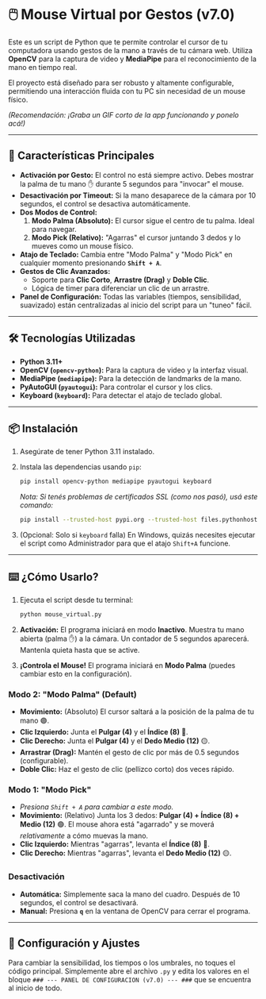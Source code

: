 # 🖱️ Mouse Virtual por Gestos (v7.0)

Este es un script de Python que te permite controlar el cursor de tu computadora usando gestos de la mano a través de tu cámara web. Utiliza **OpenCV** para la captura de video y **MediaPipe** para el reconocimiento de la mano en tiempo real.

El proyecto está diseñado para ser robusto y altamente configurable, permitiendo una interacción fluida con tu PC sin necesidad de un mouse físico.


*(Recomendación: ¡Graba un GIF corto de la app funcionando y ponelo acá!)*

---

## 🚀 Características Principales

* **Activación por Gesto:** El control no está siempre activo. Debes mostrar la palma de tu mano ✋ durante 5 segundos para "invocar" el mouse.
* **Desactivación por Timeout:** Si la mano desaparece de la cámara por 10 segundos, el control se desactiva automáticamente.
* **Dos Modos de Control:**
    1.  **Modo Palma (Absoluto):** El cursor sigue el centro de tu palma. Ideal para navegar.
    2.  **Modo Pick (Relativo):** "Agarras" el cursor juntando 3 dedos y lo mueves como un mouse físico.
* **Atajo de Teclado:** Cambia entre "Modo Palma" y "Modo Pick" en cualquier momento presionando **`Shift + A`**.
* **Gestos de Clic Avanzados:**
    * Soporte para **Clic Corto**, **Arrastre (Drag)** y **Doble Clic**.
    * Lógica de timer para diferenciar un clic de un arrastre.
* **Panel de Configuración:** Todas las variables (tiempos, sensibilidad, suavizado) están centralizadas al inicio del script para un "tuneo" fácil.

---

## 🛠️ Tecnologías Utilizadas

* **Python 3.11+**
* **OpenCV (`opencv-python`):** Para la captura de video y la interfaz visual.
* **MediaPipe (`mediapipe`):** Para la detección de landmarks de la mano.
* **PyAutoGUI (`pyautogui`):** Para controlar el cursor y los clics.
* **Keyboard (`keyboard`):** Para detectar el atajo de teclado global.

---

## 📦 Instalación

1.  Asegúrate de tener Python 3.11 instalado.
2.  Instala las dependencias usando `pip`:

    ```bash
    pip install opencv-python mediapipe pyautogui keyboard
    ```
    *Nota: Si tenés problemas de certificados SSL (como nos pasó), usá este comando:*
    ```bash
    pip install --trusted-host pypi.org --trusted-host files.pythonhosted.org opencv-python mediapipe pyautogui keyboard
    ```
3.  (Opcional: Solo si `keyboard` falla) En Windows, quizás necesites ejecutar el script como Administrador para que el atajo `Shift+A` funcione.

---

## ⌨️ ¿Cómo Usarlo?

1.  Ejecuta el script desde tu terminal:
    ```bash
    python mouse_virtual.py
    ```

2.  **Activación:** El programa iniciará en modo **Inactivo**. Muestra tu mano abierta (palma ✋) a la cámara. Un contador de 5 segundos aparecerá. Mantenla quieta hasta que se active.

3.  **¡Controla el Mouse!** El programa iniciará en **Modo Palma** (puedes cambiar esto en la configuración).

### Modo 2: "Modo Palma" (Default)

* **Movimiento:** (Absoluto) El cursor saltará a la posición de la palma de tu mano 🟣.
* **Clic Izquierdo:** Junta el **Pulgar (4)** y el **Índice (8)** 🔵.
* **Clic Derecho:** Junta el **Pulgar (4)** y el **Dedo Medio (12)** 🟡.
* **Arrastrar (Drag):** Mantén el gesto de clic por más de 0.5 segundos (configurable).
* **Doble Clic:** Haz el gesto de clic (pellizco corto) dos veces rápido.

### Modo 1: "Modo Pick"

* *Presiona `Shift + A` para cambiar a este modo.*
* **Movimiento:** (Relativo) Junta los 3 dedos: **Pulgar (4) + Índice (8) + Medio (12)** 🟢. El mouse ahora está "agarrado" y se moverá *relativamente* a cómo muevas la mano.
* **Clic Izquierdo:** Mientras "agarras", levanta el **Índice (8)** 🔵.
* **Clic Derecho:** Mientras "agarras", levanta el **Dedo Medio (12)** 🟡.

### Desactivación

* **Automática:** Simplemente saca la mano del cuadro. Después de 10 segundos, el control se desactivará.
* **Manual:** Presiona **`q`** en la ventana de OpenCV para cerrar el programa.

---

## 🔧 Configuración y Ajustes

Para cambiar la sensibilidad, los tiempos o los umbrales, no toques el código principal. Simplemente abre el archivo `.py` y edita los valores en el bloque `### --- PANEL DE CONFIGURACION (v7.0) --- ###` que se encuentra al inicio de todo.
